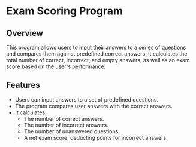 # Exam Scoring Program

## Overview
This program allows users to input their answers to a series of questions and compares them against predefined correct answers. It calculates the total number of correct, incorrect, and empty answers, as well as an exam score based on the user's performance.

## Features
- Users can input answers to a set of predefined questions.
- The program compares user answers with the correct answers.
- It calculates:
  - The number of correct answers.
  - The number of incorrect answers.
  - The number of unanswered questions.
  - A net exam score, deducting points for incorrect answers.